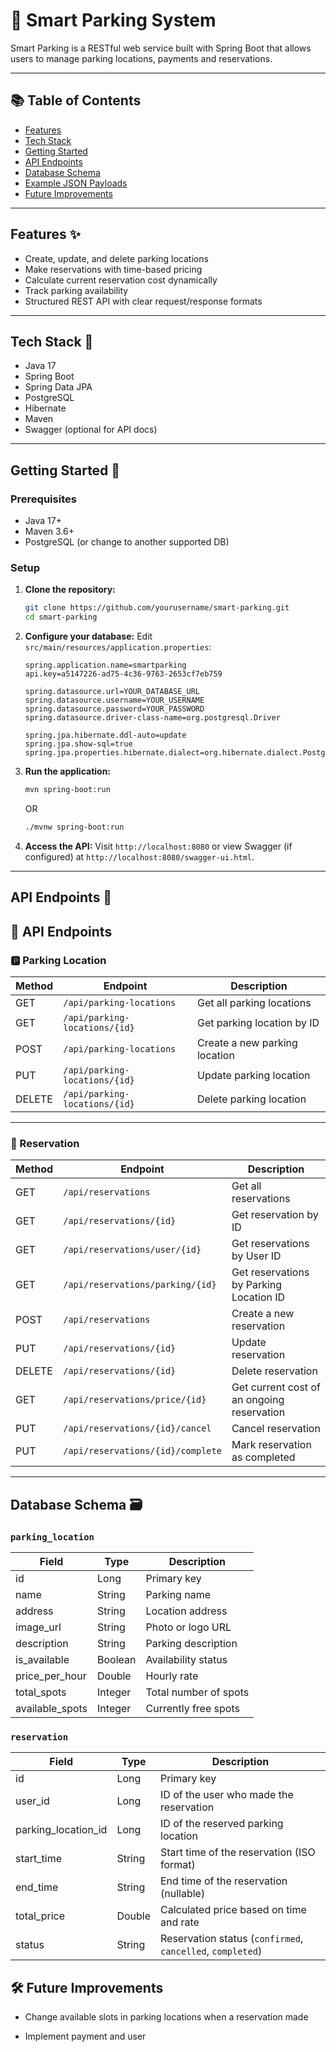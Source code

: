 # 🚗 Smart Parking System

Smart Parking is a RESTful web service built with Spring Boot that allows users to manage parking locations, payments and reservations.

---

## 📚 Table of Contents

- [Features](#features)
- [Tech Stack](#tech-stack)
- [Getting Started](#getting-started)
- [API Endpoints](#api-endpoints)
- [Database Schema](#database-schema)
- [Example JSON Payloads](#example-json-payloads)
- [Future Improvements](#future-improvements)

---

## Features ✨

- Create, update, and delete parking locations
- Make reservations with time-based pricing
- Calculate current reservation cost dynamically
- Track parking availability
- Structured REST API with clear request/response formats

---

## Tech Stack 🧰

- Java 17
- Spring Boot
- Spring Data JPA
- PostgreSQL
- Hibernate
- Maven
- Swagger (optional for API docs)

---

## Getting Started 🚀

### Prerequisites

- Java 17+
- Maven 3.6+
- PostgreSQL (or change to another supported DB)

### Setup

1. **Clone the repository:**
   ```bash
   git clone https://github.com/yourusername/smart-parking.git
   cd smart-parking
2. **Configure your database:**
   Edit `src/main/resources/application.properties`:
   ```properties
   spring.application.name=smartparking
   api.key=a5147226-ad75-4c36-9763-2653cf7eb759

   spring.datasource.url=YOUR_DATABASE_URL
   spring.datasource.username=YOUR_USERNAME
   spring.datasource.password=YOUR_PASSWORD
   spring.datasource.driver-class-name=org.postgresql.Driver

   spring.jpa.hibernate.ddl-auto=update
   spring.jpa.show-sql=true
   spring.jpa.properties.hibernate.dialect=org.hibernate.dialect.PostgreSQLDialect
   ```

3. **Run the application:**
   ```bash
   mvn spring-boot:run
   ```
   OR 
   ```bash
   ./mvnw spring-boot:run
   ```
   
4. **Access the API:**
   Visit `http://localhost:8080` or view Swagger (if configured) at `http://localhost:8080/swagger-ui.html`.

---
## API Endpoints 📡

## 🧪 API Endpoints

### 🅿️ Parking Location

| Method | Endpoint                             | Description                        |
|--------|--------------------------------------|------------------------------------|
| GET    | `/api/parking-locations`             | Get all parking locations          |
| GET    | `/api/parking-locations/{id}`        | Get parking location by ID         |
| POST   | `/api/parking-locations`             | Create a new parking location      |
| PUT    | `/api/parking-locations/{id}`        | Update parking location            |
| DELETE | `/api/parking-locations/{id}`        | Delete parking location            |

---

### 📅 Reservation

| Method | Endpoint                                  | Description                                      |
|--------|-------------------------------------------|--------------------------------------------------|
| GET    | `/api/reservations`                       | Get all reservations                            |
| GET    | `/api/reservations/{id}`                  | Get reservation by ID                           |
| GET    | `/api/reservations/user/{id}`             | Get reservations by User ID                     |
| GET    | `/api/reservations/parking/{id}`          | Get reservations by Parking Location ID         |
| POST   | `/api/reservations`                       | Create a new reservation                        |
| PUT    | `/api/reservations/{id}`                  | Update reservation                              |
| DELETE | `/api/reservations/{id}`                  | Delete reservation                              |
| GET    | `/api/reservations/price/{id}`            | Get current cost of an ongoing reservation      |
| PUT    | `/api/reservations/{id}/cancel`           | Cancel reservation                              |
| PUT    | `/api/reservations/{id}/complete`         | Mark reservation as completed                   |

---

## Database Schema 🗃️

### `parking_location`

| Field            | Type     | Description                  |
|------------------|----------|------------------------------|
| id               | Long     | Primary key                  |
| name             | String   | Parking name                 |
| address          | String   | Location address             |
| image_url        | String   | Photo or logo URL            |
| description      | String   | Parking description          |
| is_available     | Boolean  | Availability status          |
| price_per_hour   | Double   | Hourly rate                  |
| total_spots      | Integer  | Total number of spots        |
| available_spots  | Integer  | Currently free spots         |

### `reservation`

| Field               | Type     | Description                                 |
|---------------------|----------|---------------------------------------------|
| id                  | Long     | Primary key                                 |
| user_id             | Long     | ID of the user who made the reservation     |
| parking_location_id | Long     | ID of the reserved parking location         |
| start_time          | String   | Start time of the reservation (ISO format)  |
| end_time            | String   | End time of the reservation (nullable)      |
| total_price         | Double   | Calculated price based on time and rate     |
| status              | String   | Reservation status (`confirmed`, `cancelled`, `completed`) |

## 🛠 Future Improvements

- Change available slots in parking locations when a reservation made

- Implement payment and user
